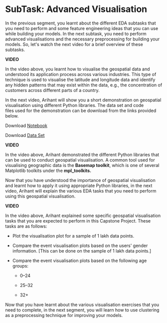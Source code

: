 # SubTask: Advanced Visualisation

In the previous segment, you learnt about the different EDA subtasks that you need to perform and some feature engineering ideas that you can use while building your models. In the next subtask, you need to perform advanced visualisations and the necessary preprocessing for building your models. So, let's watch the next video for a brief overview of these subtasks.

**VIDEO**

In the video above, you learnt how to visualise the geospatial data and understood its application process across various industries. This type of technique is used to visualise the latitude and longitude data and identify any hidden patterns that may exist within the data, e.g., the concentration of customers across different parts of a country. 

In the next video, Arihant will show you a short demonstration on geospatial visualisation using different Python libraries. The data set and code files used for the demonstration can be download from the links provided below.

Download [Notebook](geolocation-demo.ipynb)

Download [Data Set](in_new.csv)

**VIDEO**

In the video above, Arihant demonstrated the different Python libraries that can be used to conduct geospatial visualisation. A common tool used for visualising geographic data is the **Basemap toolkit**, which is one of several Matplotlib toolkits under the **mpl_toolkits.**

Now that you have understood the importance of geospatial visualisation and learnt how to apply it using appropriate Python libraries, in the next video, Arihant will explain the various EDA tasks that you need to perform using this geospatial visualisation.

**VIDEO**

In the video above, Arihant explained some specific geospatial visualisation tasks that you are expected to perform in this Capstone Project. These tasks are as follows:

-   Plot the visualisation plot for a sample of 1 lakh data points.
    
-   Compare the event visualisation plots based on the users' gender information. \[This can be done on the sample of 1 lakh data points.\]
    
-   Compare the event visualisation plots based on the following age groups:
    
    -   0–24 
        
    -   25–32
        
    -   32+

Now that you have learnt about the various visualisation exercises that you need to complete, in the next segment, you will learn how to use clustering as a preprocessing technique for improving your models.